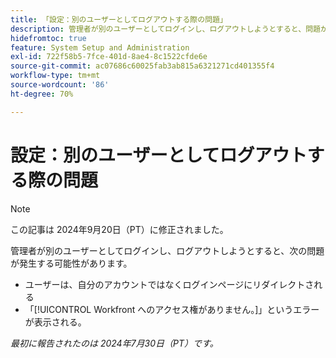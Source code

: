 ```yaml
---
title: 「設定：別のユーザーとしてログアウトする際の問題」
description: 管理者が別のユーザーとしてログインし、ログアウトしようとすると、問題が発生する場合があります。
hidefromtoc: true
feature: System Setup and Administration
exl-id: 722f58b5-7fce-401d-8ae4-8c1522cfde6e
source-git-commit: ac07686c60025fab3ab815a6321271cd401355f4
workflow-type: tm+mt
source-wordcount: '86'
ht-degree: 70%

---
```


# 設定：別のユーザーとしてログアウトする際の問題

>[!NOTE]
>
>この記事は 2024年9月20日（PT）に修正されました。

管理者が別のユーザーとしてログインし、ログアウトしようとすると、次の問題が発生する可能性があります。

* ユーザーは、自分のアカウントではなくログインページにリダイレクトされる
* 「[!UICONTROL Workfront へのアクセス権がありません。]」というエラーが表示される。

_最初に報告されたのは 2024年7月30日（PT）です。_
